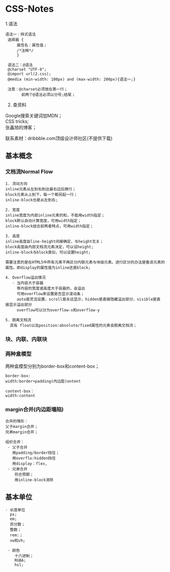 # CSS-Notes

1.语法

 ```
 语法一：样式语法
  选择器 {
      属性名：属性值；
      /*注释*/
      }
      
  语法二：@语法
  @charset "UTF-8";
  @import url(2.css);
  @media (min-width: 100px) and (max-width: 200px){语法一;}
   
  注意：@charset必须放在第一行；
        前两个@语法必须以分号;结尾；
 ```
 
 2. 查资料
 
 Google搜索关键词加MDN；</br>
 CSS tricks;</br>
 张鑫旭的博客；</br>
 
 联系素材：dribbble.com顶级设计师社区(不提供下载)
 
 ## 基本概念
 
 ### 文档流Normal Flow

 ```
 1. 流动方向
 inline元素从左到右到达最右边后换行；
 block元素从上到下，每一个都另起一行；
 inline-block也是从左到右;
 
 2. 宽度
 inline宽度为内部inline元素的和，不能用width指定；
 block默认自动计算宽度，可用width指定；
 inline-block结合前两者特点，可用width指定；
 
 3. 高度
 inline高度由line-height间接确定，与height无关；
 block高度由内部文档流元素决定，可以设height;
 inline-block与block类似，可以设置height;
 
 需要注意的是在HTML5中所有元素不再区分内联元素与块级元素。进行区分的办法是看该元素的属性。即display的属性值为inline还是block;
 
 4. Overflow溢出情况
    · 当内容大于容器
      等内容的宽度或高度大于容器的，会溢出
      可用overflow来设置是否显示滚动条；
      auto是灵活设置，scroll是永远显示，hidden是直接隐藏溢出部分，visible是直       接显示溢出部分
      overflow可以分为overflow-x和overflow-y
      
 5. 脱离文档流
   具有 float以及position:absolute/fixed属性的元素会脱离文档流；
 ```
 ### 块、内联、内联块

 ### 两种盒模型
 两种盒模型分别为border-box和content-box；
 ```
 border-box:
 width:border+padding(内边距)ontent
 
 content-box：
 width:content
 
 ```
 
 ### margin合并(内边距塌陷)
 ```
 合并的情形：
 父子margin合并；
 兄弟margin合并；
 
 组织合并：
  · 父子合并
    用padding/border挡住；
    用overflo:hidden挡住
    用display：flex,
  · 兄弟合并
     符合预期；
     用inline-block消除
 
 ```
 
 ## 基本单位
 ```
 · 长度单位
   px;
   em;
   百分数；
   整数；
   rem:；
   vw和vh;
 
  · 颜色
     十六进制；
     RGBA;
     hsl;
   
 ```
 


 
